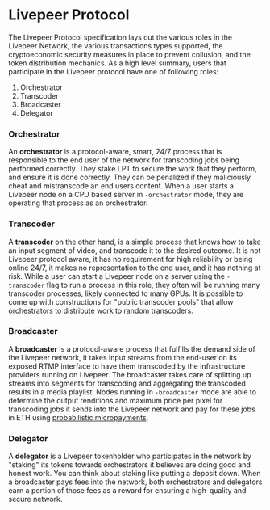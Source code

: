 # Livepeer Protocol

The Livepeer Protocol specification lays out the various roles in the Livepeer
Network, the various transactions types supported, the cryptoeconomic security
measures in place to prevent collusion, and the token distribution mechanics. As
a high level summary, users that participate in the Livepeer protocol have one
of following roles:

1. Orchestrator
2. Transcoder
3. Broadcaster
4. Delegator

### Orchestrator

An **orchestrator** is a protocol-aware, smart, 24/7 process that is responsible
to the end user of the network for transcoding jobs being performed correctly.
They stake LPT to secure the work that they perform, and ensure it is done
correctly. They can be penalized if they maliciously cheat and mistranscode an
end users content. When a user starts a Livepeer node on a CPU based server in
`-orchestrator` mode, they are operating that process as an orchestrator.

### Transcoder

A **transcoder** on the other hand, is a simple process that knows how to take
an input segment of video, and transcode it to the desired outcome. It is not
Livepeer protocol aware, it has no requirement for high reliability or being
online 24/7, it makes no representation to the end user, and it has nothing at
risk. While a user can start a Livepeer node on a server using the `-transcoder`
flag to run a process in this role, they often will be running many transcoder
processes, likely connected to many GPUs. It is possible to come up with
constructions for "public transcoder pools" that allow orchestrators to
distribute work to random transcoders.

### Broadcaster

A **broadcaster** is a protocol-aware process that fulfills the demand side of
the Livepeer network, it takes input streams from the end-user on its exposed
RTMP interface to have them transcoded by the infrastructure providers running
on Livepeer. The broadcaster takes care of splitting up streams into segments
for transcoding and aggregating the transcoded results in a media playlist.
Nodes running in `-broadcaster` mode are able to determine the output renditions
and maximum price per pixel for transcoding jobs it sends into the Livepeer
network and pay for these jobs in ETH using
[probabilistic micropayments](https://medium.com/livepeer-blog/streamflow-probabilistic-micropayments-f3a647672462).

### Delegator

A **delegator** is a Livepeer tokenholder who participates in the network by
"staking" its tokens towards orchestrators it believes are doing good and honest
work. You can think about staking like putting a deposit down. When a
broadcaster pays fees into the network, both orchestrators and delegators earn a
portion of those fees as a reward for ensuring a high-quality and secure
network.
